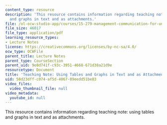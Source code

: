 ```yaml
---
content_type: resource
description: 'This resource contains information regarding teaching note: using tables
  and graphs in text and as attachments.'
file: /ol-ocw-studio-app/courses/15-279-management-communication-for-undergraduates-fall-2012/58d23dffc074af5d406789eedd51be83_MIT15_279F12_figuresAndTxt.pdf
file_size: 46017
file_type: application/pdf
learning_resource_types:
- Lecture Notes
license: https://creativecommons.org/licenses/by-nc-sa/4.0/
ocw_type: OCWFile
parent_title: Lecture Notes
parent_type: CourseSection
parent_uid: 9e0d741f-c93c-3951-4668-671d38a21d9e
resourcetype: Document
title: 'Teaching Note: Using Tables and Graphs in Text and as Attachments'
uid: 58d23dff-c074-af5d-4067-89eedd51be83
video_files:
  video_thumbnail_file: null
video_metadata:
  youtube_id: null
---
```

This resource contains information regarding teaching note: using tables and graphs in text and as attachments.